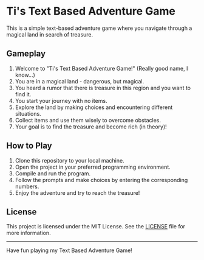 # Ti's Text Based Adventure Game

This is a simple text-based adventure game where you navigate through a magical land in search of treasure.

## Gameplay

1. Welcome to "Ti's Text Based Adventure Game!" (Really good name, I know...)
2. You are in a magical land - dangerous, but magical.
3. You heard a rumor that there is treasure in this region and you want to find it.
4. You start your journey with no items.
5. Explore the land by making choices and encountering different situations.
6. Collect items and use them wisely to overcome obstacles.
7. Your goal is to find the treasure and become rich (in theory)!

## How to Play

1. Clone this repository to your local machine.
2. Open the project in your preferred programming environment.
3. Compile and run the program.
4. Follow the prompts and make choices by entering the corresponding numbers.
5. Enjoy the adventure and try to reach the treasure!

## License

This project is licensed under the MIT License. See the [LICENSE](LICENSE) file for more information.

---

Have fun playing my Text Based Adventure Game!
